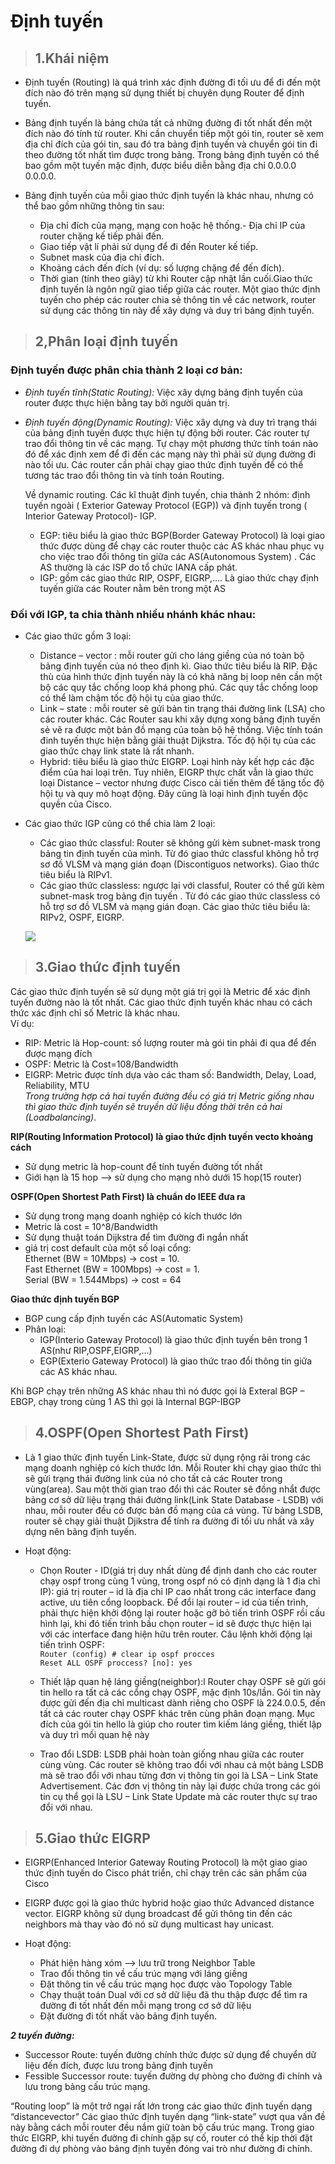 # Định tuyến
> ## **1.Khái niệm**
- Định tuyến (Routing) là quá trình xác định đường đi tối ưu để đi đến một đích nào đó trên mạng sử dụng thiết bị chuyên dụng Router để định tuyến.  

- Bảng định tuyến là bảng chứa tất cả những đường đi tốt nhất đến một đích nào đó tính từ router. Khi cần chuyển tiếp một gói tin, router sẽ xem địa chỉ đích của gói tin, sau đó tra bảng định tuyến và chuyển gói tin đi theo đường tốt nhất tìm được trong bảng. Trong bảng định tuyến có thể bao gồm một tuyến mặc định, được biểu diễn bằng địa chỉ 0.0.0.0 0.0.0.0.  

- Bảng định tuyến của mỗi giao thức định tuyến là khác nhau, nhưng có thể bao gồm những thông tin sau:
  - Địa chỉ đích của mạng, mạng con hoặc hệ thống.- Địa chỉ IP của router chặng kế tiếp phải đến.
  - Giao tiếp vật lí phải sử dụng để đi đến Router kế tiếp.
  - Subnet mask của địa chỉ đích.
  - Khoảng cách đến đích (ví dụ: số lượng chặng để đến đích).
  - Thời gian (tính theo giây) từ khi Router cập nhật lần cuối.Giao thức định tuyến là ngôn ngữ giao tiếp giữa các router. Một giao thức định tuyến cho phép các router chia sẻ thông tin về các network, router sử dụng các thông tin này để xây dựng và duy trì bảng định tuyến. 

> ## **2,Phân loại định tuyến**  
### Định tuyến được phân chia thành 2 loại cơ bản:
- *Định tuyến tĩnh(Static Routing):* Việc xây dựng bảng định tuyến của router được thực hiện bằng tay bởi người quản trị.
- *Định tuyến động(Dynamic Routing):* Việc xây dựng và duy trì trạng thái của bảng định tuyến được thực hiện tự động bởi router. Các router tự trao đổi thông tin về các mạng. Tự chạy một phương thức tính toán nào đó để xác định xem để đi đến các mạng này thì phải sử dụng đường đi nào tối ưu. Các router cần phải chạy giao thức định tuyến để có thể tương tác trao đổi thông tin và tính toán Routing.

   Về dynamic routing. Các kĩ thuật định tuyến, chia thành 2 nhóm: định tuyến ngoài ( Exterior Gateway Protocol (EGP)) và định tuyến trong ( Interior Gateway Protocol)- IGP.  
     -  EGP: tiêu biểu là giao thức BGP(Border Gateway Protocol) là loại giao thức được dùng để chạy các router thuộc các AS khác nhau phục vụ cho việc trao đổi thông tin giữa các AS(Autonomous System) . Các AS thường là các ISP do tổ chức IANA cấp phát.
     - IGP: gồm các giao thức RIP, OSPF, EIGRP,…. Là giao thức chạy định tuyến giữa các Router nằm bên trong một AS

### Đối với IGP, ta chia thành nhiều nhánh khác nhau: 
- Các giao thức gồm 3 loại:
  + Distance – vector : mỗi router gửi cho láng giềng của nó toàn bộ bảng định tuyến của nó theo định kì. Giao thức tiêu biểu là RIP. Đặc thù của hình thức định tuyến này là có khả năng bị loop nên cần một bộ các quy tắc chống loop khá phong phú. Các quy tắc chống loop có thể làm chậm tốc độ hội tụ của giao thức.  
  + Link – state : mỗi router sẽ gửi bản tin trạng thái đường link (LSA) cho các router khác. Các Router sau khi xây dựng xong bảng định tuyến sẻ vẽ ra được một bản đồ mạng của toàn bộ hệ thống. Việc tính toán đinh tuyến thực hiện bằng giải thuật Dijkstra. Tốc độ hội tụ của các giao thức chạy link state là rất nhanh.  
  + Hybrid: tiêu biểu là giao thức EIGRP. Loại hình này kết hợp các đặc điểm của hai loại trên. Tuy nhiên, EIGRP thực chất vẫn là giao thức loại Distance – vector nhưng được Cisco cải tiến thêm để tăng tốc độ hội tụ và quy mô hoạt động. Đây cũng là loại hình định tuyến độc quyền của Cisco.
	
- Các giao thức IGP cũng có thể chia làm 2 loại:
  + Các giao thức classful: Router sẽ không gửi kèm subnet-mask trong bảng tin định tuyến của mình. Từ đó giao thức classful không hỗ trợ sơ đồ VLSM và mạng gián đoạn (Discontiguos networks). Giao thức tiêu biểu là RIPv1.  
  + Các giao thức classless: ngược lại với classful, Router có thể gửi kèm subnet-mask trog bảng địn tuyến . Từ đó các giao thức classless có hỗ trợ sơ đồ VLSM và mạng gián đoạn. Các giao thức tiêu biểu là: RIPv2, OSPF, EIGRP.  

  ![](../../images/Network/dinhtuyen.jpg)

> ## **3.Giao thức định tuyến**  
Các giao thức định tuyến sẽ sử dụng một giá trị gọi là Metric để xác định tuyến đường nào là tốt nhất. Các giao thức định tuyến khác nhau có cách thức xác định chỉ số Metric là khác nhau.  
Ví dụ:
  - RIP: Metric là Hop-count: số lượng router mà gói tin phải đi qua để đến được mạng đích  
  - OSPF: Metric là Cost=108/Bandwidth  
  - EIGRP: Metric được tính dựa vào các tham số: Bandwidth, Delay, Load, Reliability, MTU  
*Trong trường hợp cả hai tuyến đường đều có giá trị Metric giống nhau thì giao thức định tuyến sẽ truyền dữ liệu đồng thời trên cả hai (Loadbalancing)*.  

**RIP(Routing Information Protocol) là giao thức định tuyến vecto khoảng cách**
- Sử dụng metric là hop-count để tính tuyến đường tốt nhất
- Giới hạn là 15 hop --> sử dụng cho mạng nhỏ dưới 15 hop(15 router)

**OSPF(Open Shortest Path First) là chuẩn do IEEE đưa ra**
- Sử dụng trong mạng doanh nghiệp có kích thước lớn
- Metric là cost = 10^8/Bandwidth
- Sử dụng thuật toán Dijkstra để tìm đường đi ngắn nhất
- giá trị cost default của một số loại cổng:  
Ethernet (BW = 10Mbps) -> cost = 10.  
Fast Ethernet (BW = 100Mbps) -> cost = 1.   
Serial (BW = 1.544Mbps) -> cost = 64  

**Giao thức định tuyến BGP**
- BGP cung cấp định tuyến các AS(Automatic System)
- Phân loại:
  + IGP(Interio Gateway Protocol) là giao thức định tuyến bên trong 1 AS(như RIP,OSPF,EIGRP,...)
  + EGP(Exterio Gateway Protocol) là giao thức trao đổi thông tin giữa các AS khác nhau. 

Khi BGP chạy trên những AS khác nhau thì nó được gọi là Exteral BGP – EBGP, chạy trong cùng 1 AS thì gọi là Internal BGP-IBGP

> ## **4.OSPF(Open Shortest Path First)**
- Là 1 giao thức định tuyến Link-State, được sử dụng rộng rãi trong các mạng doanh nghiệp có kích thước lớn. Mỗi Router khi chạy giao thức thì sẽ gửi trạng thái đường link của nó cho tất cả các Router trong vùng(area). Sau một thời gian trao đổi thì các Router sẽ đồng nhẩt được bảng cơ sở dữ liệu trạng thái đường link(Link State Database - LSDB) với nhau, mỗi router đều có được bản đồ mạng của cả vùng. Từ bảng LSDB, router sẽ chạy giải thuật Djikstra để tính ra đường đi tối ưu nhất và xây dựng nên bảng định tuyến.

- Hoạt động:
  + Chọn Router - ID(giá trị duy nhất dùng để định danh cho các router chạy ospf trong cùng 1 vùng, trong ospf nó có định dạng là 1 địa chỉ IP): giá trị router – id là địa chỉ IP cao nhất trong các interface đang active, ưu tiên cổng loopback.  Để đổi lại router – id của tiến trình, phải thực hiện khởi động lại router hoặc gỡ bỏ tiến trình OSPF rồi cấu hình lại, khi đó tiến trình bầu chọn router – id sẽ được thực hiện lại với các interface đang hiện hữu trên router. Câu lệnh khởi động lại tiến trình OSPF:  
`Router (config) # clear ip ospf procces`  
 `Reset ALL OSPF proccess? [no]: yes`  

  + Thiết lập quan hệ láng giềng(neighbor):l  Router chạy OSPF sẽ gửi gói tin hello ra tất cả các cổng chạy OSPF, mặc định 10s/lần. Gói tin này được gửi đến địa chỉ multicast dành riêng cho OSPF là 224.0.0.5, đến tất cả các router chạy OSPF khác trên cùng phân đoạn mạng. Mục đích của gói tin hello là giúp cho router tìm kiếm láng giềng, thiết lập và duy trì mối quan hệ này
  + Trao đổi LSDB:   LSDB phải hoàn toàn giống nhau giữa các router cùng vùng. Các router sẽ không trao đổi với nhau cả một bảng LSDB mà sẽ trao đổi với nhau từng đơn vị thông tin gọi là LSA – Link State Advertisement. Các đơn vị thông tin này lại được chứa trong các gói tin cụ thể gọi là LSU – Link State Update mà các router thực sự trao đổi với nhau.


> ## **5.Giao thức EIGRP**
- EIGRP(Enhanced Interior Gateway Routing Protocol) là một giao giao thức định tuyến do Cisco phát triển, chỉ chạy trên các sản phẩm của Cisco

- EIGRP được gọi là giao thức hybrid hoặc giao thức Advanced distance vector. EIGRP không sử dụng broadcast để gửi thông tin đến các neighbors mà thay vào đó nó sử dụng multicast hay unicast.

- Hoạt động:
  + Phát hiện hàng xóm --> lưu trữ trong Neighbor Table
  + Trao đổi thông tin về cấu trúc mạng với láng giềng
  + Đặt thông tin về cấu trúc mạng học được vào Topology Table
  + Chạy thuật toán Dual với cơ sở dữ liệu đã thu thập được để tìm ra đường đi tốt nhất đến mỗi mạng trong cơ sở dữ liệu
  + Đặt đường đi tốt nhất vào bảng định tuyến.

***2 tuyến đường:***
+ Successor Route: tuyến đường chính thức được sử dụng để chuyển dữ liệu đến đích, được lưu trong bảng định tuyến
+ Fessible Successor route: tuyến đường dự phòng cho đường đi chính và lưu trong bảng cấu trúc mạng.

“Routing loop”  là một trở ngại rất lớn trong các giao thức định tuyến dạng “distancevector” Các  giao  thức  định  tuyến  dạng  “link-state”  vượt  qua  vấn  đề  này  bằng  cách  mỗi router đều nắm giữ toàn bộ cấu trúc mạng. Trong giao thức EIGRP, khi tuyến đường đi chính gặp sự cố, router có thể kịp thời đặt đường đi dự phòng vào bảng định tuyến đóng vai trò như đường đi chính.


